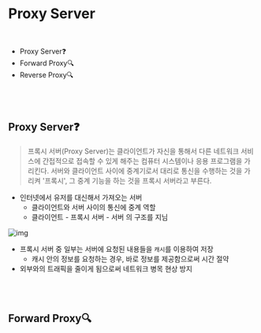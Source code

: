 # Proxy Server

<br>

- Proxy Server❓
- Forward Proxy🔍
- Reverse Proxy🔍

<br>

<br>

## Proxy Server❓

> 프록시 서버(Proxy Server)는 클라이언트가 자신을 통해서 다른 네트워크 서비스에 간접적으로 접속할 수 있게 해주는 컴퓨터 시스템이나 응용 프로그램을 가리킨다. 서버와 클라이언트 사이에 중계기로서 대리로 통신을 수행하는 것을 가리켜 '프록시', 그 중계 기능을 하는 것을 프록시 서버라고 부른다.

- 인터넷에서 유저를 대신해서 가져오는 서버
  - 클라이언트와 서버 사이의 통신에 중계 역할
  - 클라이언트 - 프록시 서버 - 서버 의 구조를 지님

![img](https://upload.wikimedia.org/wikipedia/commons/thumb/2/27/Open_proxy_h2g2bob.svg/350px-Open_proxy_h2g2bob.svg.png)

- 프록시 서버 중 일부는 서버에 요청된 내용들을 `캐시`를 이용하여 저장
  - 캐시 안의 정보를 요청하는 경우, 바로 정보를 제공함으로써 시간 절약
- 외부와의 트래픽을 줄이게 됨으로써 네트워크 병목 현상 방지

<br>

<br>

## Forward Proxy🔍

